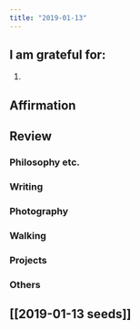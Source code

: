 ```yaml
---
title: "2019-01-13"
---
```

## I am grateful for:
1. 

## Affirmation

## Review
### Philosophy etc.

### Writing

### Photography

### Walking

### Projects

### Others

## [[2019-01-13 seeds]]
